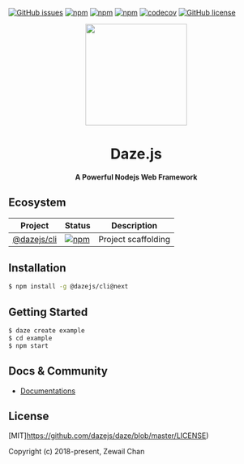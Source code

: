 
[![GitHub issues](https://img.shields.io/github/issues/dazejs/daze.svg)](https://github.com/dazejs/daze/issues)
[![npm](https://img.shields.io/npm/v/@dazejs/framework.svg)](https://www.npmjs.com/package/@dazejs/framework)
[![npm](https://img.shields.io/npm/dm/@dazejs/framework.svg)](https://travis-ci.org/dazejs/framework)
[![npm](https://travis-ci.com/dazejs/framework.svg?branch=master)](https://www.npmjs.com/package/dazejs)
[![codecov](https://codecov.io/gh/dazejs/framework/branch/master/graph/badge.svg)](https://codecov.io/gh/dazejs/framework)
[![GitHub license](https://img.shields.io/github/license/dazejs/daze.svg)](https://github.com/dazejs/daze/blob/master/LICENSE)

<div align="center">
  <a href="https://github.com/dazejs/daze">
    <img width="200" heigth="200" src="https://github.com/dazejs/daze/blob/master/logo.png">
  </a>  
  <h1>Daze.js</h1>
  <h4>A Powerful Nodejs Web Framework</h4>
</div>

## Ecosystem

| Project                                                  | Status                                                       | Description         |
| -------------------------------------------------------- | ------------------------------------------------------------ | ------------------- |
| [@dazejs/cli](https://www.npmjs.com/package/@dazejs/cli) | [![npm](https://img.shields.io/npm/v/@dazejs/cli.svg)](https://www.npmjs.com/package/@dazejs/cli) | Project scaffolding |

## Installation

```bash
$ npm install -g @dazejs/cli@next
```

## Getting Started

```bash
$ daze create example
$ cd example
$ npm start
```

## Docs & Community

- [Documentations](https://dazejs.org/)


## License

[MIT]https://github.com/dazejs/daze/blob/master/LICENSE)

Copyright (c) 2018-present, Zewail Chan

